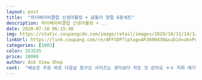 ```yaml
---
layout: post 
title:  "하이베이비클럽 신생아롤링 + 곰돌이 양말 6종세트" 
description: 하이베이비클럽 신생아롤링 + ..
date: 2020-07-18 06:15:40 
img: https://static.coupangcdn.com/image/retail/images/2019/10/31/14/3/91b20df8-2d6e-46d4-b264-8bc039286271.jpg 
linkUrl: https://link.coupang.com/re/AFFSDP?lptag=AF3600438&subid=ahnPublicAsk&pageKey=328660511&itemId=1051028068&vendorItemId=5517688012&traceid=V0-113-ab70315db232421a 
categories: [1003] 
color: 353535 
price: 10000 
author: Ask View Shop 
cont:  "배송은 주문 바로 다음날 왔구오 사이즈는 생각보다 작은 것 같아요 ㅎㅎ 저희 애기 발이 큰건지 95일 아기 발에 딱 맞네욤 ㅎㅎ 마감이 그리 좋지못한것 같다는 생각을 살짝 해봅니다.<br/>.<br/><br/>생각보다 사이즈가 작아요<br/>신생아 사이즈라 5주 넘어가니 작아서<br/>아기 양말이 부족해서 급히 구매했는데 면도 좋고 잘신기고 있습니다 색깔도 이쁘고 양말도 너무 이쁘네요^^<br/>참고하세요<br/>" 
---
```

